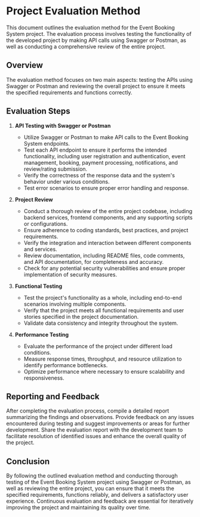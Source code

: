 # Project Evaluation Method

This document outlines the evaluation method for the Event Booking System project. The evaluation process involves testing the functionality of the developed project by making API calls using Swagger or Postman, as well as conducting a comprehensive review of the entire project.

## Overview

The evaluation method focuses on two main aspects: testing the APIs using Swagger or Postman and reviewing the overall project to ensure it meets the specified requirements and functions correctly.

## Evaluation Steps

1. **API Testing with Swagger or Postman**
   - Utilize Swagger or Postman to make API calls to the Event Booking System endpoints.
   - Test each API endpoint to ensure it performs the intended functionality, including user registration and authentication, event management, booking, payment processing, notifications, and review/rating submission.
   - Verify the correctness of the response data and the system's behavior under various conditions.
   - Test error scenarios to ensure proper error handling and response.

2. **Project Review**
   - Conduct a thorough review of the entire project codebase, including backend services, frontend components, and any supporting scripts or configurations.
   - Ensure adherence to coding standards, best practices, and project requirements.
   - Verify the integration and interaction between different components and services.
   - Review documentation, including README files, code comments, and API documentation, for completeness and accuracy.
   - Check for any potential security vulnerabilities and ensure proper implementation of security measures.

3. **Functional Testing**
   - Test the project's functionality as a whole, including end-to-end scenarios involving multiple components.
   - Verify that the project meets all functional requirements and user stories specified in the project documentation.
   - Validate data consistency and integrity throughout the system.

4. **Performance Testing**
   - Evaluate the performance of the project under different load conditions.
   - Measure response times, throughput, and resource utilization to identify performance bottlenecks.
   - Optimize performance where necessary to ensure scalability and responsiveness.

## Reporting and Feedback

After completing the evaluation process, compile a detailed report summarizing the findings and observations. Provide feedback on any issues encountered during testing and suggest improvements or areas for further development. Share the evaluation report with the development team to facilitate resolution of identified issues and enhance the overall quality of the project.

## Conclusion

By following the outlined evaluation method and conducting thorough testing of the Event Booking System project using Swagger or Postman, as well as reviewing the entire project, you can ensure that it meets the specified requirements, functions reliably, and delivers a satisfactory user experience. Continuous evaluation and feedback are essential for iteratively improving the project and maintaining its quality over time.
